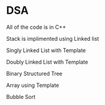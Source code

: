 # DSA
All of the code is in C++

Stack is implimented using Linked list

Singly Linked List with Template

Doubly Linked List with Template

Binary Structured Tree

Array using Template

Bubble Sort 